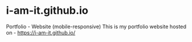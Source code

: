 # i-am-it.github.io
Portfolio - Website (mobile-responsive)
This is my portfolio website hosted on - https://i-am-it.github.io/
